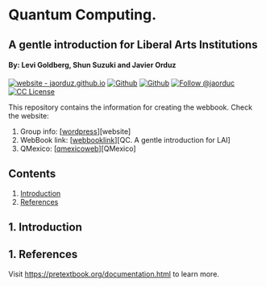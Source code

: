 # Quantum Computing. 
## A gentle introduction for Liberal Arts Institutions
#### By: Levi Goldberg, Shun Suzuki and Javier Orduz

[licenseBDG]: https://img.shields.io/badge/License-CC-orange?style=plastic
[license]: https://creativecommons.org/licenses/by-nc-sa/3.0/deed.en

[mywebsiteBDG]:https://img.shields.io/badge/website-jaorduz.github.io-0abeeb?style=plastic
[mywebsite]: https://jaorduz.github.io/

[mygithubBDG-jaorduz]: https://img.shields.io/badge/jaorduz-repos-blue?logo=github&label=jaorduz&style=plastic
[mygithub-jaorduz]: https://github.com/jaorduz/

[mygithubBDG-jaorduc]: https://img.shields.io/badge/jaorduc-repos-blue?logo=github&label=jaorduc&style=plastic 
[mygithub-jaorduc]: https://github.com/jaorduc/

[myXprofileBDG]: https://img.shields.io/static/v1?label=Follow&message=jaorduc&color=2ea44f&style=plastic&logo=X&logoColor=black
[myXprofile]:https://twitter.com/jaorduc

[wordpress]: https://quaker-ece.cs.earlham.edu/home/
[webbooklink]: https://earlham-college.github.io/quaker-ece/
[qmexicoweb]: https://qmexico.org/

[![website - jaorduz.github.io][mywebsiteBDG]][mywebsite]
[![Github][mygithubBDG-jaorduz]][mygithub-jaorduz]
[![Github][mygithubBDG-jaorduc]][mygithub-jaorduc]
[![Follow @jaorduc][myXprofileBDG]][myXprofile]
[![CC License][licenseBDG]][license]

This repository contains the information for creating the webbook.
Check the website: 
1. Group info: [[wordpress]][website]
1. WebBook link: [[webbooklink]][QC. A gentle introduction for LAI]
1. QMexico: [[qmexicoweb]][QMexico]


## Contents
1. [Introduction](#intro)
1. [References](#references)

## 1. Introduction <a name = intro></a>

## 1. References <a name = references></a>


Visit <https://pretextbook.org/documentation.html> to learn more.